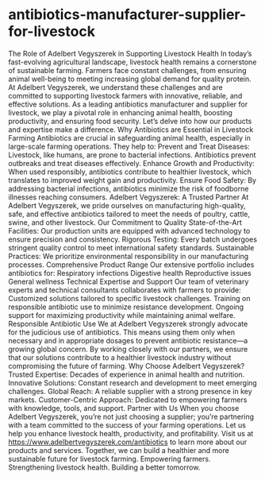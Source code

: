# antibiotics-manufacturer-supplier-for-livestock
The Role of Adelbert Vegyszerek in Supporting Livestock Health
In today’s fast-evolving agricultural landscape, livestock health remains a cornerstone of sustainable farming. Farmers face constant challenges, from ensuring animal well-being to meeting increasing global demand for quality protein. At Adelbert Vegyszerek, we understand these challenges and are committed to supporting livestock farmers with innovative, reliable, and effective solutions.
As a leading antibiotics manufacturer and supplier for livestock, we play a pivotal role in enhancing animal health, boosting productivity, and ensuring food security. Let’s delve into how our products and expertise make a difference.
Why Antibiotics are Essential in Livestock Farming
Antibiotics are crucial in safeguarding animal health, especially in large-scale farming operations. They help to:
Prevent and Treat Diseases: Livestock, like humans, are prone to bacterial infections. Antibiotics prevent outbreaks and treat diseases effectively.
Enhance Growth and Productivity: When used responsibly, antibiotics contribute to healthier livestock, which translates to improved weight gain and productivity.
Ensure Food Safety: By addressing bacterial infections, antibiotics minimize the risk of foodborne illnesses reaching consumers.
Adelbert Vegyszerek: A Trusted Partner
At Adelbert Vegyszerek, we pride ourselves on manufacturing high-quality, safe, and effective antibiotics tailored to meet the needs of poultry, cattle, swine, and other livestock.
Our Commitment to Quality
State-of-the-Art Facilities: Our production units are equipped with advanced technology to ensure precision and consistency.
Rigorous Testing: Every batch undergoes stringent quality control to meet international safety standards.
Sustainable Practices: We prioritize environmental responsibility in our manufacturing processes.
Comprehensive Product Range
Our extensive portfolio includes antibiotics for:
Respiratory infections
Digestive health
Reproductive issues
General wellness
Technical Expertise and Support
Our team of veterinary experts and technical consultants collaborates with farmers to provide:
Customized solutions tailored to specific livestock challenges.
Training on responsible antibiotic use to minimize resistance development.
Ongoing support for maximizing productivity while maintaining animal welfare.
Responsible Antibiotic Use
We at Adelbert Vegyszerek strongly advocate for the judicious use of antibiotics. This means using them only when necessary and in appropriate dosages to prevent antibiotic resistance—a growing global concern. By working closely with our partners, we ensure that our solutions contribute to a healthier livestock industry without compromising the future of farming.
Why Choose Adelbert Vegyszerek?
Trusted Expertise: Decades of experience in animal health and nutrition.
Innovative Solutions: Constant research and development to meet emerging challenges.
Global Reach: A reliable supplier with a strong presence in key markets.
Customer-Centric Approach: Dedicated to empowering farmers with knowledge, tools, and support.
Partner with Us
When you choose Adelbert Vegyszerek, you’re not just choosing a supplier; you’re partnering with a team committed to the success of your farming operations. Let us help you enhance livestock health, productivity, and profitability.
Visit us at https://www.adelbertvegyszerek.com/antibiotics  to learn more about our products and services. Together, we can build a healthier and more sustainable future for livestock farming.
Empowering farmers. Strengthening livestock health. Building a better tomorrow.






